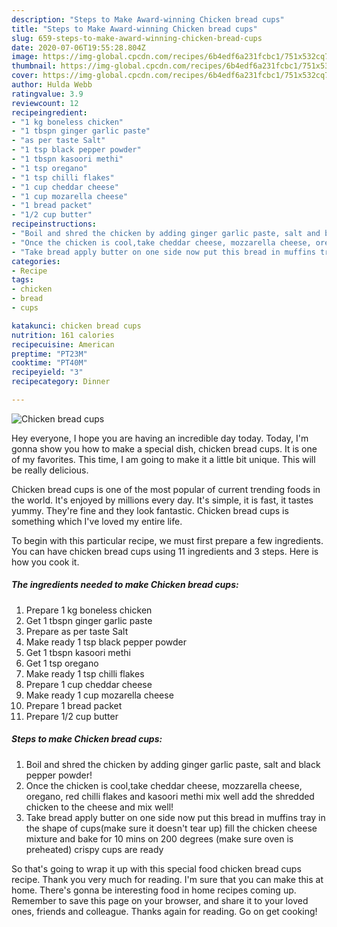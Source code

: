 ```yaml
---
description: "Steps to Make Award-winning Chicken bread cups"
title: "Steps to Make Award-winning Chicken bread cups"
slug: 659-steps-to-make-award-winning-chicken-bread-cups
date: 2020-07-06T19:55:28.804Z
image: https://img-global.cpcdn.com/recipes/6b4edf6a231fcbc1/751x532cq70/chicken-bread-cups-recipe-main-photo.jpg
thumbnail: https://img-global.cpcdn.com/recipes/6b4edf6a231fcbc1/751x532cq70/chicken-bread-cups-recipe-main-photo.jpg
cover: https://img-global.cpcdn.com/recipes/6b4edf6a231fcbc1/751x532cq70/chicken-bread-cups-recipe-main-photo.jpg
author: Hulda Webb
ratingvalue: 3.9
reviewcount: 12
recipeingredient:
- "1 kg boneless chicken"
- "1 tbspn ginger garlic paste"
- "as per taste Salt"
- "1 tsp black pepper powder"
- "1 tbspn kasoori methi"
- "1 tsp oregano"
- "1 tsp chilli flakes"
- "1 cup cheddar cheese"
- "1 cup mozarella cheese"
- "1 bread packet"
- "1/2 cup butter"
recipeinstructions:
- "Boil and shred the chicken by adding ginger garlic paste, salt and black pepper powder!"
- "Once the chicken is cool,take cheddar cheese, mozzarella cheese, oregano, red chilli flakes and kasoori methi mix well add the shredded chicken to the cheese and mix well!"
- "Take bread apply butter on one side now put this bread in muffins tray in the shape of cups(make sure it doesn&#39;t tear up) fill the chicken cheese mixture and bake for 10 mins on 200 degrees (make sure oven is preheated) crispy cups are ready"
categories:
- Recipe
tags:
- chicken
- bread
- cups

katakunci: chicken bread cups 
nutrition: 161 calories
recipecuisine: American
preptime: "PT23M"
cooktime: "PT40M"
recipeyield: "3"
recipecategory: Dinner

---
```



![Chicken bread cups](https://img-global.cpcdn.com/recipes/6b4edf6a231fcbc1/751x532cq70/chicken-bread-cups-recipe-main-photo.jpg)

Hey everyone, I hope you are having an incredible day today. Today, I'm gonna show you how to make a special dish, chicken bread cups. It is one of my favorites. This time, I am going to make it a little bit unique. This will be really delicious.



Chicken bread cups is one of the most popular of current trending foods in the world. It's enjoyed by millions every day. It's simple, it is fast, it tastes yummy. They're fine and they look fantastic. Chicken bread cups is something which I've loved my entire life.


To begin with this particular recipe, we must first prepare a few ingredients. You can have chicken bread cups using 11 ingredients and 3 steps. Here is how you cook it.

<!--inarticleads1-->

##### The ingredients needed to make Chicken bread cups:

1. Prepare 1 kg boneless chicken
1. Get 1 tbspn ginger garlic paste
1. Prepare as per taste Salt
1. Make ready 1 tsp black pepper powder
1. Get 1 tbspn kasoori methi
1. Get 1 tsp oregano
1. Make ready 1 tsp chilli flakes
1. Prepare 1 cup cheddar cheese
1. Make ready 1 cup mozarella cheese
1. Prepare 1 bread packet
1. Prepare 1/2 cup butter




<!--inarticleads2-->

##### Steps to make Chicken bread cups:

1. Boil and shred the chicken by adding ginger garlic paste, salt and black pepper powder!
1. Once the chicken is cool,take cheddar cheese, mozzarella cheese, oregano, red chilli flakes and kasoori methi mix well add the shredded chicken to the cheese and mix well!
1. Take bread apply butter on one side now put this bread in muffins tray in the shape of cups(make sure it doesn&#39;t tear up) fill the chicken cheese mixture and bake for 10 mins on 200 degrees (make sure oven is preheated) crispy cups are ready




So that's going to wrap it up with this special food chicken bread cups recipe. Thank you very much for reading. I'm sure that you can make this at home. There's gonna be interesting food in home recipes coming up. Remember to save this page on your browser, and share it to your loved ones, friends and colleague. Thanks again for reading. Go on get cooking!
